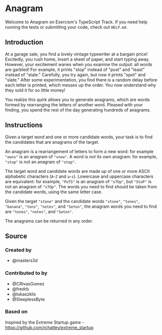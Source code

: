 # Anagram

Welcome to Anagram on Exercism's TypeScript Track.
If you need help running the tests or submitting your code, check out `HELP.md`.

## Introduction

At a garage sale, you find a lovely vintage typewriter at a bargain price!
Excitedly, you rush home, insert a sheet of paper, and start typing away.
However, your excitement wanes when you examine the output: all words are garbled!
For example, it prints "stop" instead of "post" and "least" instead of "stale."
Carefully, you try again, but now it prints "spot" and "slate."
After some experimentation, you find there is a random delay before each letter is printed, which messes up the order.
You now understand why they sold it for so little money!

You realize this quirk allows you to generate anagrams, which are words formed by rearranging the letters of another word.
Pleased with your finding, you spend the rest of the day generating hundreds of anagrams.

## Instructions

Given a target word and one or more candidate words, your task is to find the candidates that are anagrams of the target.

An anagram is a rearrangement of letters to form a new word: for example `"owns"` is an anagram of `"snow"`.
A word is _not_ its own anagram: for example, `"stop"` is not an anagram of `"stop"`.

The target word and candidate words are made up of one or more ASCII alphabetic characters (`A`-`Z` and `a`-`z`).
Lowercase and uppercase characters are equivalent: for example, `"PoTS"` is an anagram of `"sTOp"`, but `"StoP"` is not an anagram of `"sTOp"`.
The words you need to find should be taken from the candidate words, using the same letter case.

Given the target `"stone"` and the candidate words `"stone"`, `"tones"`, `"banana"`, `"tons"`, `"notes"`, and `"Seton"`, the anagram words you need to find are `"tones"`, `"notes"`, and `"Seton"`.

The anagrams can be returned in any order.

## Source

### Created by

- @masters3d

### Contributed to by

- @CRivasGomez
- @fredrb
- @lukaszklis
- @SleeplessByte

### Based on

Inspired by the Extreme Startup game - https://github.com/rchatley/extreme_startup